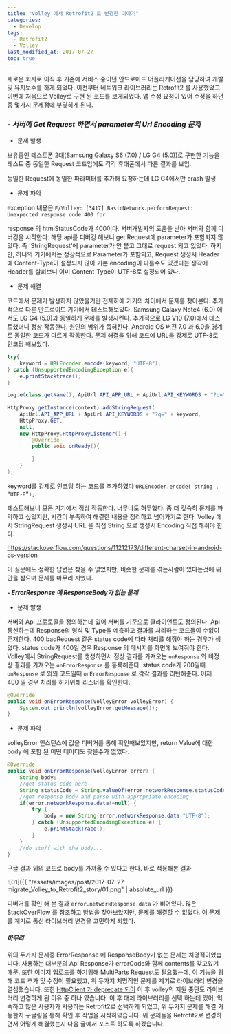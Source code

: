 ```yaml
---
title: "Volley 에서 Retrofit2 로 변경한 이야기"
categories: 
  - Develop
tags:
  - Retrofit2
  - Volley
last_modified_at: 2017-07-27
toc: true
---
```


새로운 회사로 이직 후 기존에 서비스 중이던 안드로이드 어플리케이션을 담당하여 개발 및 유지보수를 하게 되었다. 이전부터 네트워크 라이브러리는 Retrofit2 를 사용했었고 이번에 처음으로 Volley로 구현 된 코드를 보게되었다. 앱 수정 요청이 있어 수정을 하던 중 몇가지 문제점에 부딪히게 된다.

### ___- 서버에 Get Request 하면서 parameter의 Url Encoding 문제___

- 문제 발생

보유중인 테스트폰 2대(Samsung Galaxy S6 (7.0) / LG G4 (5.0))로 구현한 기능을 테스트 중 동일한 Request 코드임에도 각각 휴대폰에서 다른 결과를 보임.

동일한 Request에 동일한 파라미터를 추가해 요청하는데 LG G4에서만 crash 발생



- 문제 파악

exception 내용은 `E/Volley: [3417] BasicNetwork.performRequest: Unexpected response code 400 for` 

response 의 htmlStatusCode가 400이다. 서버개발자의 도움을 받아 서버와 함께 디버깅을 시작한다. 해당 api를 디버깅 해보니 get Request에 parameter가 포함되지 않았다. 즉 'StringRequest'에 parameter가 안 붙고 그대로 request 되고 있었다. 하지만, 하나의 기기에서는 정상적으로 Parameter가 포함되고, Request 생성시 Header에 Content-Type이 설정되지 않아 기본 encoding이 다를수도 있겠다는 생각에 Header를 살펴보니 이미 Content-Type이 UTF-8로 설정되어 있다.



- 문제 해결

코드에서 문제가 발생하지 않았을거란 전제하에 기기의 차이에서 문제를 찾아본다. 추가적으로 다른 안드로이드 기기에서 테스트해보았다. Samsung Galaxy Note4 (6.0) 에서도 LG G4 (5.0)과 동일하게 문제를 발생시킨다. 추가적으로 LG V10 (7.0)에서 테스트했더니 정상 작동한다. 원인의 범위가 좁혀진다. Android OS 버전 7.0 과 6.0을 경계로 동일한 코드가 다르게 작동한다. 문제 해결을 위해 코드에 URL을 강제로 UTF-8로 인코딩 해보았다.

```java
try{
    keyword = URLEncoder.encode(keyword, "UTF-8");
} catch (UnsupportedEncodingException e){
 	e.printStacktrace();
}

Log.e(class.getName(), ApiUrl.API_APP_URL + ApiUrl.API_KEYWORDS + "?q=" + keyword)
    
HttpProxy.getInstance(context).addStringRequest(
    ApiUrl.API_APP_URL + ApiUrl.API_KEYWORDS + "?q=" + keyword,
    HttpProxy.GET,
    null,
    new HttpProxy.HttpProxyListener() {
        @Override
        public void onReady(){
            
        }
    }
);
```

keyword를 강제로 인코딩 하는 코드를 추가하였다 `URLEncoder.encode( string , “UTF-8”);`.

테스트해보니 모든 기기에서 정상 작동한다. 너무나도 허무했다. 좀 더 깊숙히 문제를 파악하고 싶었지만, 시간이 부족하여 해결한 내용을 정리하고 넘어가기로 한다. Volley 에서 StringRequest 생성시 URL 을 직접 String 으로 생성시 Encoding 직접 해줘야 한다.

<https://stackoverflow.com/questions/11212173/different-charset-in-android-os-version>

이 질문에도 정확한 답변은 찾을 수 없었지만, 비슷한 문제를 겪는사람이 있다는것에 위안을 삼으며 문제를 마무리 지었다.



___- ErrorResponse 에 ResponseBody가 없는 문제___

- 문제 발생

서버와 Api 프로토콜을 정의하는데 있어 서버를 기준으로 클라이언트도 정의된다. Api 통신하는데 Response의 형식 및 Type을 예측하고 결과를 처리하는 코드들이 수없이 존재한다. 400 badRequest 같은 status code에 따라 처리를 해줘야 하는 경우가 생겼다. status code가 400일 경우 Response 의 메시지를 화면에 보여줘야 한다. Volley에서 StringRequest를 생성하면서 정상 결과를 가져오는 `onResponse` 와 비정상 결과를 가져오는 `onErrorResponse` 를 등록해준다. status code가 200일때 `onResponse` 로 외의 코드일때 `onErrorResponse` 로 각각 결과를 리턴해준다. 이제 400 일 경우 처리를 하기위해 리스너를 확인한다.

```java
@Override
public void onErrorResponse(VolleyError volleyError) {
    System.out.println(volleyError.getMessage());
}
```



- 문제 파악

volleyError 인스턴스에 값을 디버거를 통해 확인해보았지만, return Value에 대한 body 에 포함 된 어떤 데이터도 찾을수가 없었다.

```java
@Override
public void onErrorResponse(VolleyError error) {
    String body;
    //get status code here
    String statusCode = String.valueOf(error.networkResponse.statusCode);
    //get response body and parse with appropriate encoding
    if(error.networkResponse.data!=null) {
        try {
            body = new String(error.networkResponse.data,"UTF-8");
        } catch (UnsupportedEncodingException e) {
            e.printStackTrace();
        }
    }
    //do stuff with the body...
}
```

구글 결과 위의 코드로 body를 가져올 수 있다고 한다. 바로 적용해본 결과 

![01]({{ "/assets/images/post/2017-07-27-migrate_Volley_to_Retrofit2_story/01.png" | absolute_url }})

디버거를 확인 해 본 결과 `error.networkResponse.data` 가 비어있다. 많은 StackOverFlow 를 참조하고 방법을 찾아보았지만, 문제를 해결할 수 없었다. 이 문제를 계기로 통신 라이브러리 변경을 고민하게 되었다.



#### ___마무리___

위의 두가지 문제중 ErrorResponse 에 ResponseBody가 없는 문제는 치명적이었습니다. 사용하는 대부분의 Api Response가 errorCode와 함께 contents를 갖고있기 때문. 또한 이미지 업로드를 하기위해 MultiParts Request도 필요했는데, 이 기능을 위해 코드 추가 및 수정이 필요했고, 위 두가지 치명적인 문제를 계기로 라이브러리 변경을 결심했습니다. 또한 [HttpClient 가 deprecate 되어](https://developer.android.com/about/versions/marshmallow/android-6.0-changes?hl=ko#behavior-apache-http-client) 이 후 volley의 지원 중단도 라이브러리 변경하게 된 이유 중 하나 였습니다. 이 후 대체 라이브러리를 선택 하는데 있어, 익숙하고 많은 사용자가 사용하는 Retrofit2로 선택하게 되었고, 위 두가지 문제를 해결 가능한지 구글링을 통해 확인 후 작업을 시작하였습니다. 위 문제들을 Retrofit2로 변경하면서 어떻게 해결했는지 다음 글에서 포스트 하도록 하겠습니다.